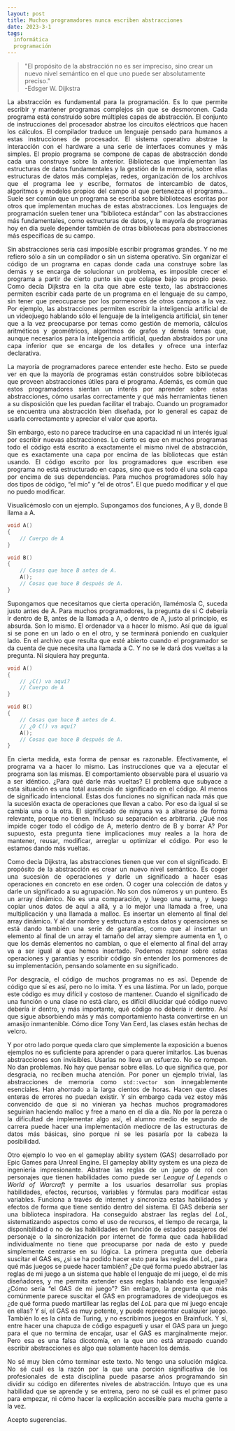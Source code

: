 ```yaml
---
layout: post
title: Muchos programadores nunca escriben abstracciones
date: 2023-3-1
tags:
  informática
  programación
---
```

<blockquote>"El propósito de la abstracción no es ser impreciso, sino crear un nuevo nivel semántico en el que uno puede ser absolutamente preciso."<br>-Edsger W. Dijkstra</blockquote>

<p style='text-align: justify;'>La abstracción es fundamental para la programación. Es lo que permite escribir y mantener programas complejos sin que se desmoronen. Cada programa está construido sobre múltiples capas de abstracción. El conjunto de instrucciones del procesador abstrae los circuitos eléctricos que hacen los cálculos. El compilador traduce un lenguaje pensado para humanos a estas instrucciones de procesador. El sistema operativo abstrae la interacción con el hardware a una serie de interfaces comunes y más simples. El propio programa se compone de capas de abstracción donde cada una construye sobre la anterior. Bibliotecas que implementan las estructuras de datos fundamentales y la gestión de la memoria, sobre ellas estructuras de datos más complejas, redes, organización de los archivos que el programa lee y escribe, formatos de intercambio de datos, algoritmos y modelos propios del campo al que pertenezca el programa… Suele ser común que un programa se escriba sobre bibliotecas escritas por otros que implementan muchas de estas abstracciones. Los lenguajes de programación suelen tener una “biblioteca estándar” con las abstracciones más fundamentales, como estructuras de datos, y la mayoría de programas hoy en día suele depender también de otras bibliotecas para abstracciones más específicas de su campo.</p>

<p style='text-align: justify;'>Sin abstracciones sería casi imposible escribir programas grandes. Y no me refiero sólo a sin un compilador o sin un sistema operativo. Sin organizar el código de un programa en capas donde cada una construye sobre las demás y se encarga de solucionar un problema, es imposible crecer el programa a partir de cierto punto sin que colapse bajo su propio peso. Como decía Dijkstra en la cita que abre este texto, las abstracciones permiten escribir cada parte de un programa en el lenguaje de su campo, sin tener que preocuparse por los pormenores de otros campos a la vez. Por ejemplo, las abstracciones permiten escribir la inteligencia artificial de un videojuego hablando sólo el lenguaje de la inteligencia artificial, sin tener que a la vez preocuparse por temas como gestión de memoria, cálculos aritméticos y geométricos, algoritmos de grafos y demás temas que, aunque necesarios para la inteligencia artificial, quedan abstraídos por una capa inferior que se encarga de los detalles y ofrece una interfaz declarativa.</p>

<p style='text-align: justify;'>La mayoría de programadores parece entender este hecho. Esto se puede ver en que la mayoría de programas están construidos sobre bibliotecas que proveen abstracciones útiles para el programa. Además, es común que estos programadores sientan un interés por aprender sobre estas abstracciones, cómo usarlas correctamente y qué más herramientas tienen a su disposición que les puedan facilitar el trabajo. Cuando un programador se encuentra una abstracción bien diseñada, por lo general es capaz de usarla correctamente y apreciar el valor que aporta.</p>

<p style='text-align: justify;'>Sin embargo, esto no parece traducirse en una capacidad ni un interés igual por escribir nuevas abstracciones. Lo cierto es que en muchos programas todo el código está escrito a exactamente el mismo nivel de abstracción, que es exactamente una capa por encima de las bibliotecas que están usando. El código escrito por los programadores que escriben ese programa no está estructurado en capas, sino que es todo él una sola capa por encima de sus dependencias. Para muchos programadores sólo hay dos tipos de código, “el mío” y “el de otros”. El que puedo modificar y el que no puedo modificar.</p>

<p style='text-align: justify;'>Visualicémoslo con un ejemplo. Supongamos dos funciones, A y B, donde B llama a A.</p>

```cpp
void A()
{
	// Cuerpo de A
}

void B()
{
	// Cosas que hace B antes de A.
	A();
	// Cosas que hace B después de A.
}
```

<p style='text-align: justify;'>Supongamos que necesitamos que cierta operación, llamémosla C, suceda justo antes de A. Para muchos programadores, la pregunta de si C debería ir dentro de B, antes de la llamada a A, o dentro de A, justo al principio, es absurda. Son lo mismo. El ordenador va a hacer lo mismo. Así que da igual si se pone en un lado o en el otro, y se terminará poniendo en cualquier lado. En el archivo que resulta que esté abierto cuando el programador se da cuenta de que necesita una llamada a C. Y no se le dará dos vueltas a la pregunta. Ni siquiera hay pregunta.</p>

```cpp
void A()
{
	// ¿C() va aquí?
	// Cuerpo de A
}

void B()
{
	// Cosas que hace B antes de A.
	// ¿O C() va aquí?
	A();
	// Cosas que hace B después de A.
}
```

<p style='text-align: justify;'>En cierta medida, esta forma de pensar es razonable. Efectivamente, el programa va a hacer lo mismo. Las instrucciones que va a ejecutar el programa son las mismas. El comportamiento observable para el usuario va a ser idéntico. ¿Para qué darle más vueltas?
El problema que subyace a esta situación es una total ausencia de significado en el código. Al menos de significado intencional. Estas dos funciones no significan nada más que la sucesión exacta de operaciones que llevan a cabo. Por eso da igual si se cambia una o la otra. El significado de ninguna va a alterarse de forma relevante, porque no tienen. Incluso su separación es arbitraria. ¿Qué nos impide coger todo el código de A, meterlo dentro de B y borrar A? Por supuesto, esta pregunta tiene implicaciones muy reales a la hora de mantener, reusar, modificar, arreglar u optimizar el código. Por eso le estamos dando más vueltas.</p>

<p style='text-align: justify;'>Como decía Dijkstra, las abstracciones tienen que ver con el significado. El propósito de la abstracción es crear un nuevo nivel semántico. Es coger una sucesión de operaciones y darle un significado a hacer esas operaciones en concreto en ese orden. O coger una colección de datos y darle un significado a su agrupación. No son dos números y un puntero. Es un array dinámico. No es una comparación, y luego una suma, y luego copiar unos datos de aquí a allá, y a lo mejor una llamada a free, una multiplicación y una llamada a malloc. Es insertar un elemento al final del array dinámico. Y al dar nombre y estructura a estos datos y operaciones se está dando también una serie de garantías, como que al insertar un elemento al final de un array el tamaño del array siempre aumenta en 1, o que los demás elementos no cambian, o que el elemento al final del array va a ser igual al que hemos insertado. Podemos razonar sobre estas operaciones y garantías y escribir código sin entender los pormenores de su implementación, pensando solamente en su significado.</p>

<p style='text-align: justify;'>Por desgracia, el código de muchos programas no es así. Depende de código que sí es así, pero no lo imita. Y es una lástima. Por un lado, porque este código es muy difícil y costoso de mantener. Cuando el significado de una función o una clase no está claro, es difícil dilucidar qué código nuevo debería ir dentro, y más importante, qué código no debería ir dentro. Así que sigue absorbiendo más y más comportamiento hasta convertirse en un amasijo inmantenible. Cómo dice Tony Van Eerd, las clases están hechas de velcro.</p>

<p style='text-align: justify;'>Y por otro lado porque queda claro que simplemente la exposición a buenos ejemplos no es suficiente para aprender o para querer imitarlos. Las buenas abstracciones son invisibles. Usarlas no lleva un esfuerzo. No se rompen. No dan problemas. No hay que pensar sobre ellas. Lo que significa que, por desgracia, no reciben mucha atención. Por poner un ejemplo trivial, las abstracciones de memoria como <code>std::vector</code> son innegablemente esenciales. Han ahorrado a la larga cientos de horas. Hacen que clases enteras de errores no puedan existir. Y sin embargo cada vez estoy más convencido de que si no vinieran ya hechas muchos programadores seguirían haciendo malloc y free a mano en el día a día. No por la pereza o la dificultad de implementar algo así, el alumno medio de segundo de carrera puede hacer una implementación mediocre de las estructuras de datos más básicas, sino porque ni se les pasaría por la cabeza la posibilidad.</p>

<p style='text-align: justify;'>Otro ejemplo lo veo en el gameplay ability system (GAS) desarrollado por Epic Games para Unreal Engine. El gameplay ability system es una pieza de ingeniería impresionante. Abstrae las reglas de un juego de rol con personajes que tienen habilidades como puede ser <i>League of Legends</i> o <i>World of Warcraft</i> y permite a los usuarios desarrollar sus propias habilidades, efectos, recursos, variables y fórmulas para modificar estas variables. Funciona a través de internet y sincroniza estas habilidades y efectos de forma que tiene sentido dentro del sistema. El GAS debería ser una biblioteca inspiradora. Ha conseguido abstraer las reglas del <i>LoL</i>, sistematizando aspectos como el uso de recursos, el tiempo de recarga, la disponibilidad o no de las habilidades en función de estados pasajeros del personaje o la sincronización por internet de forma que cada habilidad individualmente no tiene que preocuparse por nada de esto y puede simplemente centrarse en su lógica. La primera pregunta que debería suscitar el GAS es, ¿si se ha podido hacer esto para las reglas del <i>LoL</i>, para qué más juegos se puede hacer también? ¿De qué forma puedo abstraer las reglas de mi juego a un sistema que hable el lenguaje de mi juego, el de mis diseñadores, y me permita extender esas reglas hablando ese lenguaje? ¿Cómo sería “el GAS de mi juego”? Sin embargo, la pregunta que más comúnmente parece suscitar el GAS en programadores de videojuegos es ¿de qué forma puedo martillear las reglas del <i>LoL</i> para que mi juego encaje en ellas? Y sí, el GAS es muy potente, y puede representar cualquier juego. También lo es la cinta de Turing, y no escribimos juegos en Brainfuck. Y sí, entre hacer una chapuza de código espagueti y usar el GAS para un juego para el que no termina de encajar, usar el GAS es marginalmente mejor. Pero esa es una falsa dicotomía, en la que uno está atrapado cuando escribir abstracciones es algo que solamente hacen los demás.</p>

<p style='text-align: justify;'>No sé muy bien cómo terminar este texto. No tengo una solución mágica. No sé cuál es la razón por la que una porción significativa de los profesionales de esta disciplina puede pasarse años programando sin dividir su código en diferentes niveles de abstracción. Intuyo que es una habilidad que se aprende y se entrena, pero no sé cuál es el primer paso para empezar, ni cómo hacer la explicación accesible para mucha gente a la vez.</p>

<p style='text-align: justify;'>Acepto sugerencias.</p>
